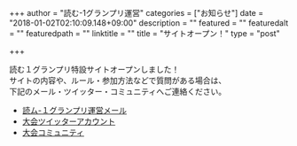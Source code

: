 +++
author = "読む-1グランプリ運営"
categories = ["お知らせ"]
date = "2018-01-02T02:10:09.148+09:00"
description = ""
featured = ""
featuredalt = ""
featuredpath = ""
linktitle = ""
title = "サイトオープン！"
type = "post"

+++

読む１グランプリ特設サイトオープンしました！  
サイトの内容や、ルール・参加方法などで質問がある場合は、  
下記のメール・ツイッター・コミュニティへご連絡ください。

- [読ム-１グランプリ運営メール](<mailto:yomuwan@outlook.jp>)
- [大会ツイッターアカウント](https://twitter.com/Yomu_1GP)
- [大会コミュニティ](https://com.nicovideo.jp/community/co3737919)

